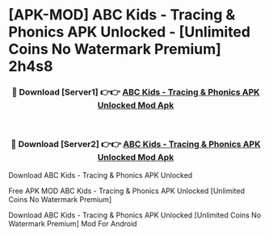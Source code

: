 # [APK-MOD] ABC Kids - Tracing & Phonics APK Unlocked - [Unlimited Coins No Watermark Premium] 2h4s8



<div align="center">
<h3>🔴 Download [Server1] 👉👉 <a href="https://momento.my/?title=ABC_Kids_-_Tracing_&_Phonics_APK_Unlocked">ABC Kids - Tracing & Phonics APK Unlocked Mod Apk</a></h3><br>

<h3>🔴 Download [Server2] 👉👉 <a href="https://momento.my/?title=ABC_Kids_-_Tracing_&_Phonics_APK_Unlocked">ABC Kids - Tracing & Phonics APK Unlocked Mod Apk</a></h3>
</div>



Download ABC Kids - Tracing & Phonics APK Unlocked 

Free APK MOD ABC Kids - Tracing & Phonics APK Unlocked [Unlimited Coins No Watermark Premium]

Download ABC Kids - Tracing & Phonics APK Unlocked [Unlimited Coins No Watermark Premium] Mod For Android
